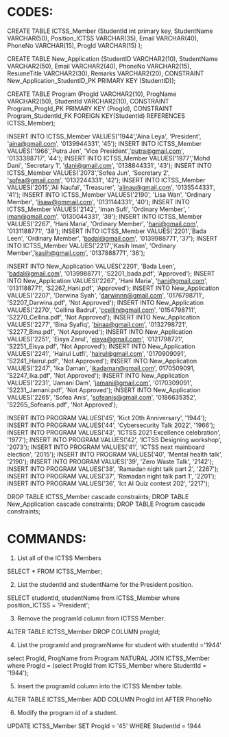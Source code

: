 # CODES: 

CREATE TABLE ICTSS_Member
(StudentId int primary key,
StudentName VARCHAR(50),
Position_ICTSS VARCHAR(35),
Email VARCHAR(40),
PhoneNo VARCHAR(15),
ProgId VARCHAR(15)
);

CREATE TABLE New_Application
(StudentID VARCHAR2(10),
StudentName VARCHAR2(50),
Email VARCHAR2(40),
PhoneNo VARCHAR2(15),
ResumeTitle VARCHAR2(30),
Remarks VARCHAR2(20),
CONSTRAINT New_Application_StudentID_PK PRIMARY KEY (StudentID));

CREATE TABLE Program
(ProgId VARCHAR2(10),
ProgName VARCHAR2(50),
StudentId VARCHAR2(10),
CONSTRAINT Program_ProgId_PK PRIMARY KEY (ProgId),
CONSTRAINT Program_StudentId_FK FOREIGN KEY(StudentId)
REFERENCES ICTSS_Member);

INSERT INTO ICTSS_Member VALUES('1944','Aina Leya', 'President', 'aina@gmail.com', '0139944331', '45');
INSERT INTO ICTSS_Member VALUES('1966','Putra Jen', 'Vice President','putra@gmail.com',  '0133388717', '44');
INSERT INTO ICTSS_Member VALUES('1977','Mohd Dani', 'Secretary 1', 'dani@gmail.com', '0138844331', '43');
INSERT INTO ICTSS_Member VALUES('2073','Sofea Jun', 'Secretary 2', 'sofea@gmail.com',  '0132244331', '42');
INSERT INTO ICTSS_Member VALUES('2015','Ali Naufal', 'Treasurer', 'alinau@gmail.com', '0135544331', '41');
INSERT INTO ICTSS_Member VALUES('2190', 'Lisa Wan', 'Ordinary Member', 'lisaw@gmmail.com', '0131144331', '40');
INSERT INTO ICTSS_Member VALUES('2142', 'Iman Sufi', 'Ordinary Member', ' iman@gmail.com', '0130044331', '39');
INSERT INTO ICTSS_Member VALUES('2267', 'Hani Maria', 'Ordinary Member', 'hani@gmail.com', '0131188771', '38');
INSERT INTO ICTSS_Member VALUES('2201','Bada Leen', 'Ordinary Member', 'badal@gmail.com', '0139988771', '37');
INSERT INTO ICTSS_Member VALUES('2217','Kasih Iman', 'Ordinary Member','kasih@gmail.com', '0137888771', '36');

INSERT INTO New_Application VALUES('2201', 'Bada Leen', 'badal@gmail.com', '0139988771', 'S2201_bada.pdf', 'Approved');
INSERT INTO New_Application VALUES('2267', 'Hani Maria', 'hani@gmail.com', '0131188771', 'S2267_Hani.pdf', 'Approved');
INSERT INTO New_Application VALUES('2207', 'Darwina Syah', 'darwinnn@gmail.com', '0176798711', 'S2207_Darwina.pdf', 'Not Approved');
INSERT INTO New_Application VALUES('2270', 'Cellina Badrul', 'ccellin@gmail.com', '0154798711', 'S2270_Cellina.pdf', 'Not Approved');
INSERT INTO New_Application VALUES('2277', 'Bina Syafiq', 'binaa@gmail.com', '0132798721', 'S2277_Bina.pdf', 'Not Approved');
INSERT INTO New_Application VALUES('2251', 'Eisya Zarul', 'eisya@gmail.com', '0121798721', 'S2251_Eisya.pdf', 'Not Approved');
INSERT INTO New_Application VALUES('2241', 'Hairul Lutfi', 'hairul@gmail.com', '0170909091', 'S2241_Hairul.pdf', 'Not Approved');
INSERT INTO New_Application VALUES('2247', 'Ika Daman', 'ikadaman@gmail.com', 0170509091, 'S2247_Ika.pdf', 'Not Approved');
INSERT INTO New_Application VALUES('2231', 'Jamani Dam', 'jamani@gmail.com', '0170309091', 'S2231_Jamani.pdf', 'Not Approved');
INSERT INTO New_Application VALUES('2265', 'Sofea Anis', 'sofeanis@gmail.com', '0186635352', 'S2265_Sofeanis.pdf', 'Not Approved');

INSERT INTO PROGRAM VALUES('45', 'Kict 20th Anniversary', '1944');
INSERT INTO PROGRAM VALUES('44', 'Cybersecurity Talk 2022', '1966');
INSERT INTO PROGRAM VALUES('43', 'ICTSS 2021 Excellence celebration', '1977');
INSERT INTO PROGRAM VALUES('42', 'ICTSS Designing workshop', '2073');
INSERT INTO PROGRAM VALUES('41', 'ICTSS next mainboard election', '2015');
INSERT INTO PROGRAM VALUES('40', 'Mental health talk', '2190');
INSERT INTO PROGRAM VALUES('39', 'Zero Waste Talk', '2142');
INSERT INTO PROGRAM VALUES('38', 'Ramadan night talk part 2', '2267');
INSERT INTO PROGRAM VALUES('37', 'Ramadan night talk part 1', '2201');
INSERT INTO PROGRAM VALUES('36', 'Ict AI Quiz contest 202', '2217');

DROP TABLE ICTSS_Member cascade constraints;
DROP TABLE New_Application cascade constraints;
DROP TABLE Program cascade constraints;


# COMMANDS:

1) List all of the ICTSS Members

SELECT * FROM ICTSS_Member;

2) List the studentId and studentName for the President position.

SELECT studentId, studentName
from ICTSS_Member
where position_ICTSS = 'President';

3) Remove the programId column from ICTSS Member.

ALTER TABLE ICTSS_Member
DROP COLUMN progId;

4) List the programId and programName for student with studentId ='1944'

select ProgId, ProgName
from Program NATURAL JOIN ICTSS_Member
where ProgId = (select ProgId from ICTSS_Member where StudentId = '1944');

5) Insert the programId column into the ICTSS Member table.

ALTER TABLE ICTSS_Member ADD COLUMN ProgId int AFTER PhoneNo

6) Modify the program id of a student.

UPDATE ICTSS_Member SET ProgId = '45' WHERE StudentId = 1944


